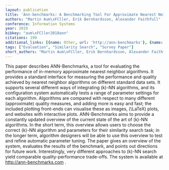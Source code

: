 ```yaml
---
layout: publication
title: 'Ann-benchmarks: A Benchmarking Tool For Approximate Nearest Neighbor Algorithms'
authors: "Martin Aum\xFCller, Erik Bernhardsson, Alexander Faithfull"
conference: Information Systems
year: 2019
bibkey: "aum\xFCller2018ann"
citations: 199
additional_links: [{name: Other, url: 'http://ann-benchmarks'}, {name: Paper, url: 'https://arxiv.org/abs/1807.05614'}]
tags: ["Evaluation", "Similarity Search", "Survey Paper"]
short_authors: "Martin Aum\xFCller, Erik Bernhardsson, Alexander Faithfull"
---
```

This paper describes ANN-Benchmarks, a tool for evaluating the performance of
in-memory approximate nearest neighbor algorithms. It provides a standard
interface for measuring the performance and quality achieved by nearest
neighbor algorithms on different standard data sets. It supports several
different ways of integrating \(k\)-NN algorithms, and its configuration system
automatically tests a range of parameter settings for each algorithm.
Algorithms are compared with respect to many different (approximate) quality
measures, and adding more is easy and fast; the included plotting front-ends
can visualise these as images, \(\LaTeX\) plots, and websites with interactive
plots. ANN-Benchmarks aims to provide a constantly updated overview of the
current state of the art of \(k\)-NN algorithms. In the short term, this overview
allows users to choose the correct \(k\)-NN algorithm and parameters for their
similarity search task; in the longer term, algorithm designers will be able to
use this overview to test and refine automatic parameter tuning. The paper
gives an overview of the system, evaluates the results of the benchmark, and
points out directions for future work. Interestingly, very different approaches
to \(k\)-NN search yield comparable quality-performance trade-offs. The system is
available at http://ann-benchmarks.com .
